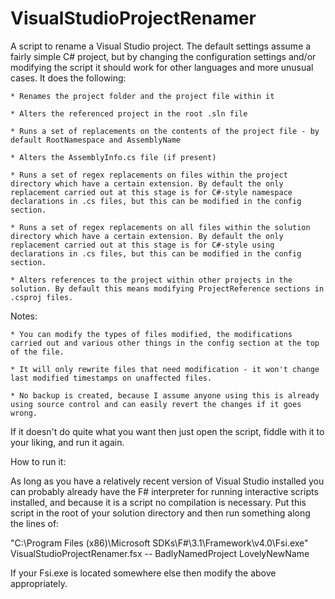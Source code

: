 VisualStudioProjectRenamer
==========================

A script to rename a Visual Studio project. The default settings assume a fairly simple C# project, but by changing the configuration settings and/or modifying the script it should work for other languages and more unusual cases. It does the following:

    * Renames the project folder and the project file within it
    
    * Alters the referenced project in the root .sln file
    
    * Runs a set of replacements on the contents of the project file - by default RootNamespace and AssemblyName
    
    * Alters the AssemblyInfo.cs file (if present)
    
    * Runs a set of regex replacements on files within the project directory which have a certain extension. By default the only replacement carried out at this stage is for C#-style namespace declarations in .cs files, but this can be modified in the config section.

    * Runs a set of regex replacements on all files within the solution directory which have a certain extension. By default the only replacement carried out at this stage is for C#-style using declarations in .cs files, but this can be modified in the config section.
    
    * Alters references to the project within other projects in the solution. By default this means modifying ProjectReference sections in .csproj files.

Notes:

    * You can modify the types of files modified, the modifications carried out and various other things in the config section at the top of the file.

    * It will only rewrite files that need modification - it won't change last modified timestamps on unaffected files.
    
    * No backup is created, because I assume anyone using this is already using source control and can easily revert the changes if it goes wrong.
    
If it doesn't do quite what you want then just open the script, fiddle with it to your liking, and run it again.

How to run it:

As long as you have a relatively recent version of Visual Studio installed you can probably already have the F# interpreter for running interactive scripts installed, and because it is a script no compilation is necessary. Put this script in the root of your solution directory and then run something along the lines of:

"C:\Program Files (x86)\Microsoft SDKs\F#\3.1\Framework\v4.0\Fsi.exe" VisualStudioProjectRenamer.fsx -- BadlyNamedProject LovelyNewName

If your Fsi.exe is located somewhere else then modify the above appropriately.